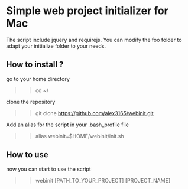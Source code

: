 # Simple web project initializer for Mac

The script include jquery and requirejs. You can modify the foo folder to adapt your initialize folder to your needs.

## How to install ?

go to your home directory
>> cd ~/

clone the repository
>> git clone https://github.com/alex3165/webinit.git

Add an alias for the script in your .bash_profile file
>> alias webinit=$HOME/webinit/init.sh

## How to use

now you can start to use the script

>> webinit [PATH_TO_YOUR_PROJECT] [PROJECT_NAME]